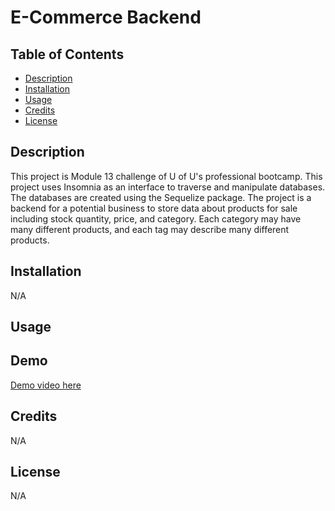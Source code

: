 # E-Commerce Backend
## Table of Contents

- [Description](#description)
- [Installation](#installation)
- [Usage](#usage)
- [Credits](#credits)
- [License](#license)

## Description

This project is Module 13 challenge of U of U's professional bootcamp. This project uses Insomnia as an interface to traverse and manipulate databases. The databases are created using the Sequelize package. The project is a backend for a potential business to store data about products for sale including stock quantity, price, and category. Each category may have many different products, and each tag may describe many different products.
## Installation

N/A

## Usage
   

## Demo

[Demo video here](https://drive.google.com/file/d/1A6oofS_gZvdMi59WEq-mX8UFtBNqPMjI/view)
   

## Credits

N/A
## License

N/A